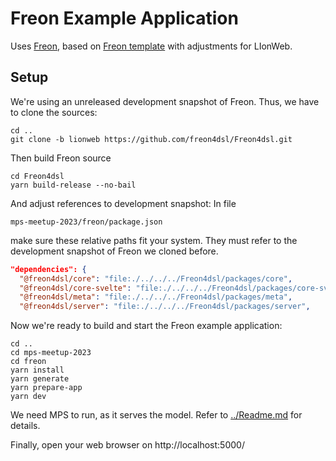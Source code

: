 # Freon Example Application

Uses [Freon](https://www.freon4dsl.dev/), based on [Freon template](https://github.com/freon4dsl/Freon-template) with adjustments for LIonWeb.

## Setup

We're using an unreleased development snapshot of Freon. Thus, we have to clone the sources:
   ```shell
   cd ..
   git clone -b lionweb https://github.com/freon4dsl/Freon4dsl.git
   ```

Then build Freon source
   ```shell
   cd Freon4dsl
   yarn build-release --no-bail 
   ```

And adjust references to development snapshot:
   In file
   ```
   mps-meetup-2023/freon/package.json
   ```
   make sure these relative paths fit your system.
   They must refer to the development snapshot of Freon we cloned before.
   ```json
   "dependencies": {
     "@freon4dsl/core": "file:./../../../Freon4dsl/packages/core",
     "@freon4dsl/core-svelte": "file:./../../../Freon4dsl/packages/core-svelte",
     "@freon4dsl/meta": "file:./../../../Freon4dsl/packages/meta",
     "@freon4dsl/server": "file:./../../../Freon4dsl/packages/server",
   ```

Now we're ready to build and start the Freon example application:
   ```shell
   cd ..
   cd mps-meetup-2023
   cd freon
   yarn install
   yarn generate
   yarn prepare-app
   yarn dev
   ```

We need MPS to run, as it serves the model. Refer to <a href="../Readme.md">../Readme.md</a> for details.

Finally, open your web browser on http://localhost:5000/
